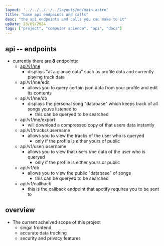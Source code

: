 ```yaml
---
layout: '../../../../../layouts/md/main.astro'
title: "base api endpoints and calls"
desc: "the api endpoints and calls you can make to it"
upDate: 23/09/2024
tags: ["project", "computer science", "api", "docs"]
---
```

## api -- endpoints
* currently there are **8** endpoints:
    - [api/v1/me](./docs/endpoints/me)
        - displays "at a glance data" such as profile data and currently playing track data
    - api/v1/me/edit
        - allows you to query certain json data from your profile and edit its contents
    - api/v1/me/db
        - displays the personal song "database" which keeps track of all songs youve listened to
            - this can be queryed to be searched
    - api/v1/me/export
        - will download a compressed copy of that users data instantly
    - api/v1/tracks/:username
        - allows you to view the tracks of the user who is queryed
            - only if the profile is either yours of public
    - api/v1/user/:username
        - allows you to view that users /me data of the user who is queryed
            - only if the profile is either yours or public
    - api/v1/db
        - allows you to view the public "database" of songs
            - this can be queryed to be searched
    - api/v1/callback
        - this is the callback endpoint that spotify requires you to be sent to

## overview
* The current acheived scope of this project
    - singal frontend
    - accurate data tracking
    - security and privacy features